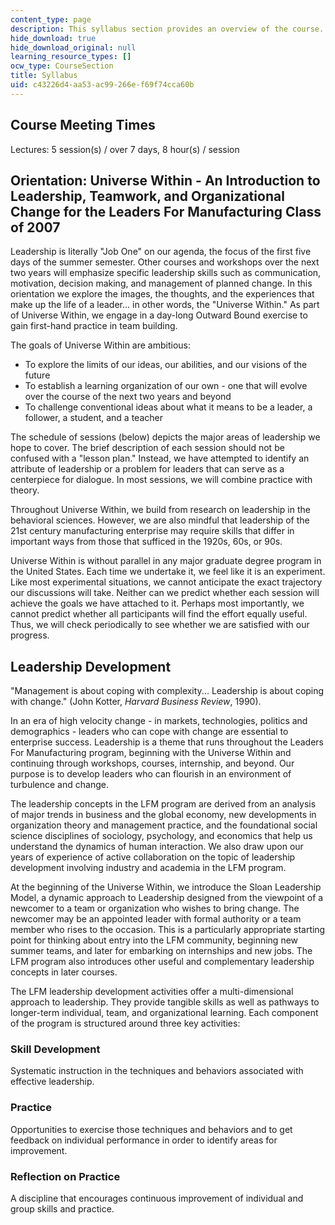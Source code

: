 ```yaml
---
content_type: page
description: This syllabus section provides an overview of the course.
hide_download: true
hide_download_original: null
learning_resource_types: []
ocw_type: CourseSection
title: Syllabus
uid: c43226d4-aa53-ac99-266e-f69f74cca60b
---
```


Course Meeting Times
--------------------

Lectures: 5 session(s) / over 7 days, 8 hour(s) / session

Orientation: Universe Within - An Introduction to Leadership, Teamwork, and Organizational Change for the Leaders For Manufacturing Class of 2007
-------------------------------------------------------------------------------------------------------------------------------------------------

Leadership is literally "Job One" on our agenda, the focus of the first five days of the summer semester. Other courses and workshops over the next two years will emphasize specific leadership skills such as communication, motivation, decision making, and management of planned change. In this orientation we explore the images, the thoughts, and the experiences that make up the life of a leader... in other words, the "Universe Within." As part of Universe Within, we engage in a day-long Outward Bound exercise to gain first-hand practice in team building.

The goals of Universe Within are ambitious:

*   To explore the limits of our ideas, our abilities, and our visions of the future
*   To establish a learning organization of our own - one that will evolve over the course of the next two years and beyond
*   To challenge conventional ideas about what it means to be a leader, a follower, a student, and a teacher

The schedule of sessions (below) depicts the major areas of leadership we hope to cover. The brief description of each session should not be confused with a "lesson plan." Instead, we have attempted to identify an attribute of leadership or a problem for leaders that can serve as a centerpiece for dialogue. In most sessions, we will combine practice with theory.

Throughout Universe Within, we build from research on leadership in the behavioral sciences. However, we are also mindful that leadership of the 21st century manufacturing enterprise may require skills that differ in important ways from those that sufficed in the 1920s, 60s, or 90s.

Universe Within is without parallel in any major graduate degree program in the United States. Each time we undertake it, we feel like it is an experiment. Like most experimental situations, we cannot anticipate the exact trajectory our discussions will take. Neither can we predict whether each session will achieve the goals we have attached to it. Perhaps most importantly, we cannot predict whether all participants will find the effort equally useful. Thus, we will check periodically to see whether we are satisfied with our progress.

Leadership Development
----------------------

"Management is about coping with complexity... Leadership is about coping with change." (John Kotter, _Harvard Business Review_, 1990).

In an era of high velocity change - in markets, technologies, politics and demographics - leaders who can cope with change are essential to enterprise success. Leadership is a theme that runs throughout the Leaders For Manufacturing program, beginning with the Universe Within and continuing through workshops, courses, internship, and beyond. Our purpose is to develop leaders who can flourish in an environment of turbulence and change.

The leadership concepts in the LFM program are derived from an analysis of major trends in business and the global economy, new developments in organization theory and management practice, and the foundational social science disciplines of sociology, psychology, and economics that help us understand the dynamics of human interaction. We also draw upon our years of experience of active collaboration on the topic of leadership development involving industry and academia in the LFM program.

At the beginning of the Universe Within, we introduce the Sloan Leadership Model, a dynamic approach to Leadership designed from the viewpoint of a newcomer to a team or organization who wishes to bring change. The newcomer may be an appointed leader with formal authority or a team member who rises to the occasion. This is a particularly appropriate starting point for thinking about entry into the LFM community, beginning new summer teams, and later for embarking on internships and new jobs. The LFM program also introduces other useful and complementary leadership concepts in later courses.

The LFM leadership development activities offer a multi-dimensional approach to leadership. They provide tangible skills as well as pathways to longer-term individual, team, and organizational learning. Each component of the program is structured around three key activities:

### Skill Development

Systematic instruction in the techniques and behaviors associated with effective leadership.

### Practice

Opportunities to exercise those techniques and behaviors and to get feedback on individual performance in order to identify areas for improvement.

### Reflection on Practice

A discipline that encourages continuous improvement of individual and group skills and practice.